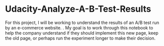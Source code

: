 # Udacity-Analyze-A-B-Test-Results
For this project, I will be working to understand the results of an A/B test run by an e-commerce website. . My goal is to work through this notebook to help the company understand if they should implement this new page, keep the old page, or perhaps run the experiment longer to make their decision.
